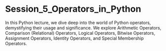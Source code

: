 # Session_5_Operators_in_Python
In this Python lecture, we dive deep into the world of Python operators, demystifying their usage and significance. We explore Arithmetic Operators, Comparison (Relational) Operators, Logical Operators, Bitwise Operators, Assignment Operators, Identity Operators, and Special Membership Operators.
